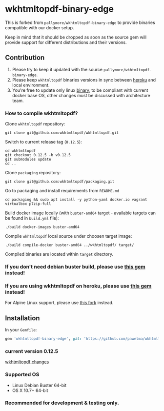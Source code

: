 # wkhtmltopdf-binary-edge

This is forked from `pallymore/wkhtmltopdf-binary-edge` to provide binaries compatible with our docker setup.

Keep in mind that it should be dropped as soon as the source gem will provide support for different distributions and their versions.

## Contribution

1. Please try to keep it updated with the source `pallymore/wkhtmltopdf-binary-edge`.
2. Please keep `wkhtmltopdf` binaries versions in sync between [heroku](https://github.com/rposborne/wkhtmltopdf-heroku) and local environment.
3. You're free to update only linux [binary](libexec/wkhtmltopdf-linux-amd64), to be compliant with current docker base OS, other changes must be discussed with architecture team.

### How to compile wkhtmltopdf?

Clone `wkhtmltopdf` repository:

    git clone git@github.com:wkhtmltopdf/wkhtmltopdf.git

Switch to current release tag (`0.12.5`):

    cd wkhtmltopdf
    git checkout 0.12.5 -b v0.12.5
    git submodules update
    cd ..

Clone `packaging` repository:

    git clone git@github.com:wkhtmltopdf/packaging.git

Go to packaging and install requirements from `README.md`

    cd packaging && sudo apt install -y python-yaml docker.io vagrant virtualbox p7zip-full

Build docker image locally (with `buster-amd64` target - available targets can be found in `build.yml` file):

    ./build docker-images buster-amd64

Compile `wkhtmltopdf` local source under choosen target image:

    ./build compile-docker buster-amd64 ../wkhtmltopdf/ target/

Compiled binaries are located within `target` directory.

### If you don't need debian buster build, please use [this gem](https://github.com/pallymore/wkhtmltopdf-binary-edge) instead!

### If you are using wkhtmltopdf on heroku, please use [this gem](https://github.com/rposborne/wkhtmltopdf-heroku) instead!

For Alpine Linux support, please use [this fork](https://github.com/khalilgharbaoui/wkhtmltopdf-binary-edge-alpine) instead.

## Installation
In your `Gemfile`:

```ruby
gem 'wkhtmltopdf-binary-edge', git: 'https://github.com/pawelma/wkhtmltopdf-binary-edge'
```

### current version 0.12.5
[wkhtmltopdf changes](https://github.com/wkhtmltopdf/wkhtmltopdf/releases/tag/0.12.5)

### Supported OS

* Linux Debian Buster   64-bit
* OS X 10.7+            64-bit

### Recommended for development & testing only.

